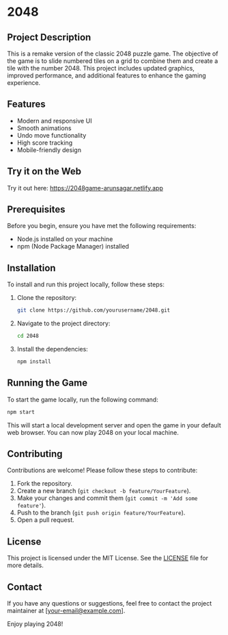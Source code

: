 # 2048

## Project Description
This is a remake version of the classic 2048 puzzle game. The objective of the game is to slide numbered tiles on a grid to combine them and create a tile with the number 2048. This project includes updated graphics, improved performance, and additional features to enhance the gaming experience.

## Features
- Modern and responsive UI
- Smooth animations
- Undo move functionality
- High score tracking
- Mobile-friendly design

## Try it on the Web
Try it out here: https://2048game-arunsagar.netlify.app

## Prerequisites
Before you begin, ensure you have met the following requirements:
- Node.js installed on your machine
- npm (Node Package Manager) installed

## Installation
To install and run this project locally, follow these steps:

1. Clone the repository:
    ```sh
    git clone https://github.com/yourusername/2048.git
    ```

2. Navigate to the project directory:
    ```sh
    cd 2048
    ```

3. Install the dependencies:
    ```sh
    npm install
    ```

## Running the Game
To start the game locally, run the following command:
```sh
npm start
```
This will start a local development server and open the game in your default web browser. You can now play 2048 on your local machine.

## Contributing
Contributions are welcome! Please follow these steps to contribute:
1. Fork the repository.
2. Create a new branch (`git checkout -b feature/YourFeature`).
3. Make your changes and commit them (`git commit -m 'Add some feature'`).
4. Push to the branch (`git push origin feature/YourFeature`).
5. Open a pull request.

## License
This project is licensed under the MIT License. See the [LICENSE](LICENSE) file for more details.

## Contact
If you have any questions or suggestions, feel free to contact the project maintainer at [your-email@example.com].

Enjoy playing 2048!

